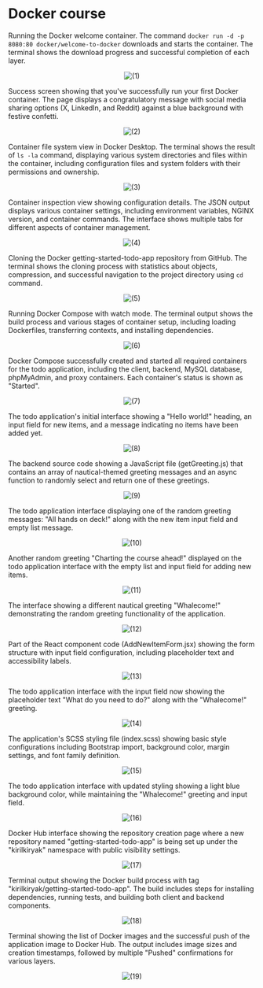 <h1>Docker course</h1>

Running the Docker welcome container. The command `docker run -d -p 8080:80 docker/welcome-to-docker` downloads and starts the container. The terminal shows the download progress and successful completion of each layer.
<p align="center">
  <img src="Screenshots/(1).png" alt="(1)"/>
</p>

Success screen showing that you've successfully run your first Docker container. The page displays a congratulatory message with social media sharing options (X, LinkedIn, and Reddit) against a blue background with festive confetti.
<p align="center">
  <img src="Screenshots/(2).png" alt="(2)"/>
</p>

Container file system view in Docker Desktop. The terminal shows the result of `ls -la` command, displaying various system directories and files within the container, including configuration files and system folders with their permissions and ownership.
<p align="center">
  <img src="Screenshots/(3).png" alt="(3)"/>
</p>

Container inspection view showing configuration details. The JSON output displays various container settings, including environment variables, NGINX version, and container commands. The interface shows multiple tabs for different aspects of container management.
<p align="center">
  <img src="Screenshots/(4).png" alt="(4)"/>
</p>

Cloning the Docker getting-started-todo-app repository from GitHub. The terminal shows the cloning process with statistics about objects, compression, and successful navigation to the project directory using `cd` command.
<p align="center">
  <img src="Screenshots/(5).png" alt="(5)"/>
</p>

Running Docker Compose with watch mode. The terminal output shows the build process and various stages of container setup, including loading Dockerfiles, transferring contexts, and installing dependencies.
<p align="center">
 <img src="Screenshots/(6).png" alt="(6)"/>
</p>

Docker Compose successfully created and started all required containers for the todo application, including the client, backend, MySQL database, phpMyAdmin, and proxy containers. Each container's status is shown as "Started".
<p align="center">
 <img src="Screenshots/(7).png" alt="(7)"/>
</p>

The todo application's initial interface showing a "Hello world!" heading, an input field for new items, and a message indicating no items have been added yet.
<p align="center">
 <img src="Screenshots/(8).png" alt="(8)"/>
</p>

The backend source code showing a JavaScript file (getGreeting.js) that contains an array of nautical-themed greeting messages and an async function to randomly select and return one of these greetings.
<p align="center">
 <img src="Screenshots/(9).png" alt="(9)"/>
</p>

The todo application interface displaying one of the random greeting messages: "All hands on deck!" along with the new item input field and empty list message.
<p align="center">
 <img src="Screenshots/(10).png" alt="(10)"/>
</p>

Another random greeting "Charting the course ahead!" displayed on the todo application interface with the empty list and input field for adding new items.
<p align="center">
 <img src="Screenshots/(11).png" alt="(11)"/>
</p>

The interface showing a different nautical greeting "Whalecome!" demonstrating the random greeting functionality of the application.
<p align="center">
 <img src="Screenshots/(12).png" alt="(12)"/>
</p>

Part of the React component code (AddNewItemForm.jsx) showing the form structure with input field configuration, including placeholder text and accessibility labels.
<p align="center">
 <img src="Screenshots/(13).png" alt="(13)"/>
</p>

The todo application interface with the input field now showing the placeholder text "What do you need to do?" along with the "Whalecome!" greeting.
<p align="center">
 <img src="Screenshots/(14).png" alt="(14)"/>
</p>

The application's SCSS styling file (index.scss) showing basic style configurations including Bootstrap import, background color, margin settings, and font family definition.
<p align="center">
 <img src="Screenshots/(15).png" alt="(15)"/>
</p>

The todo application interface with updated styling showing a light blue background color, while maintaining the "Whalecome!" greeting and input field.
<p align="center">
 <img src="Screenshots/(16).png" alt="(16)"/>
</p>

Docker Hub interface showing the repository creation page where a new repository named "getting-started-todo-app" is being set up under the "kirilkiryak" namespace with public visibility settings.
<p align="center">
 <img src="Screenshots/(17).png" alt="(17)"/>
</p>

Terminal output showing the Docker build process with tag "kirilkiryak/getting-started-todo-app". The build includes steps for installing dependencies, running tests, and building both client and backend components.
<p align="center">
 <img src="Screenshots/(18).png" alt="(18)"/>
</p>

Terminal showing the list of Docker images and the successful push of the application image to Docker Hub. The output includes image sizes and creation timestamps, followed by multiple "Pushed" confirmations for various layers.
<p align="center">
 <img src="Screenshots/(19).png" alt="(19)"/>
</p>
